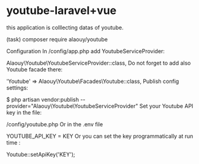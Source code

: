 # youtube-laravel+vue
this application is colllecting datas of youtube.

(task)
composer require alaouy/youtube

Configuration
In /config/app.php add YoutubeServiceProvider:

Alaouy\Youtube\YoutubeServiceProvider::class,
Do not forget to add also Youtube facade there:

'Youtube' => Alaouy\Youtube\Facades\Youtube::class,
Publish config settings:

$ php artisan vendor:publish --provider="Alaouy\Youtube\YoutubeServiceProvider"
Set your Youtube API key in the file:

/config/youtube.php
Or in the .env file

YOUTUBE_API_KEY = KEY
Or you can set the key programmatically at run time :

Youtube::setApiKey('KEY');

